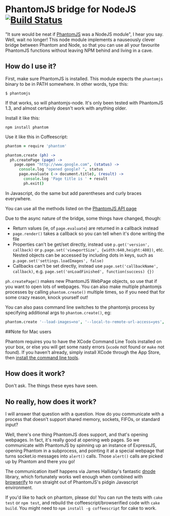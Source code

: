 # PhantomJS bridge for NodeJS [![Build Status](https://secure.travis-ci.org/endel/phantomjs-node.png)](http://travis-ci.org/endel/phantomjs-node)

"It sure would be neat if [PhantomJS](http://www.phantomjs.org/) was a NodeJS module", I hear you say. Well, wait no longer! This node module implements a nauseously clever bridge between Phantom and Node, so that you can use all your favourite PhantomJS functions without leaving NPM behind and living in a cave.

## How do I use it?

First, make sure PhantomJS is installed. This module expects the ```phantomjs``` binary to be in PATH somewhere. In other words, type this:

    $ phantomjs

If that works, so will phantomjs-node. It's only been tested with PhantomJS 1.3, and almost certainly doesn't work with anything older.

Install it like this:

    npm install phantom

Use it like this in Coffeescript:

```coffeescript
phantom = require 'phantom'

phantom.create (ph) ->
  ph.createPage (page) ->
    page.open "http://www.google.com", (status) ->
      console.log "opened google? ", status
      page.evaluate (-> document.title), (result) ->
        console.log 'Page title is ' + result
        ph.exit()
```

In Javascript, do the same but add parentheses and curly braces everywhere.

You can use all the methods listed on the [PhantomJS API page](https://github.com/ariya/phantomjs/wiki/API-Reference)


Due to the async nature of the bridge, some things have changed, though:

* Return values (ie, of ```page.evaluate```) are returned in a callback instead
* ```page.render()``` takes a callback so you can tell when it's done writing the file
* Properties can't be get/set directly, instead use ```p.get('version', callback)``` or ```p.page.set('viewportSize', {width:640,height:480})```, etc. Nested objects can be accessed by including dots in keys, such as ```p.page.set('settings.loadImages', false)```
* Callbacks can't be set directly, instead use ```page.set('callbackName', callback)```, e.g. ```page.set('onLoadFinished', function(success) {})```

```ph.createPage()``` makes new PhantomJS WebPage objects, so use that if you want to open lots of webpages. You can also make multiple phantomjs processes by calling ```phantom.create()``` multiple times, so if you need that for some crazy reason, knock yourself out!

You can also pass command line switches to the phantomjs process by specifying additional args to ```phantom.create()```, eg:

```coffeescript
phantom.create '--load-images=no', '--local-to-remote-url-access=yes', (page) ->
```

##Note for Mac users

Phantom requires you to have the XCode Command Line Tools installed on your box, or else you will get some nasty errors (`xcode` not found or `make` not found).  If you haven't already, simply install XCode through the App Store, then [install the command line tools](http://stackoverflow.com/questions/6767481/where-can-i-find-make-program-for-mac-os-x-lion).  

## How does it work?

Don't ask. The things these eyes have seen.

## No really, how does it work?

I will answer that question with a question. How do you communicate with a process that doesn't support shared memory, sockets, FIFOs, or standard input?

Well, there's one thing PhantomJS does support, and that's opening webpages. In fact, it's really good at opening web pages. So we communicate with PhantomJS by spinning up an instance of ExpressJS, opening Phantom in a subprocess, and pointing it at a special webpage that turns socket.io messages into ```alert()``` calls. Those ```alert()``` calls are picked up by Phantom and there you go!

The communication itself happens via James Halliday's fantastic [dnode](https://github.com/substack/dnode) library, which fortunately works well enough when combined with [browserify](https://github.com/substack/node-browserify) to run straight out of PhantomJS's pidgin Javascript environment.

If you'd like to hack on phantom, please do! You can run the tests with ```cake test``` or ```npm test```, and rebuild the coffeescript/browserified code with ```cake build```. You might need to ```npm install -g coffeescript``` for cake to work.
